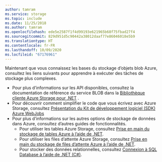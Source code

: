 ```yaml
---
author: tamram
ms.service: storage
ms.topic: include
ms.date: 11/25/2018
ms.author: tamram
ms.openlocfilehash: ede5e2587f1f4d99193e621965b68f75fbad27f4
ms.sourcegitcommit: 829d951d5c90442a38012daaf77e86046018e5b9
ms.translationtype: HT
ms.contentlocale: fr-FR
ms.lasthandoff: 10/09/2020
ms.locfileid: "67176961"
---
```

Maintenant que vous connaissez les bases du stockage d’objets blob Azure, consultez les liens suivants pour apprendre à exécuter des tâches de stockage plus complexes.

* Pour plus d’informations sur les API disponibles, consultez la documentation de référence du service BLOB dans la [Bibliothèque cliente Azure Storage pour .NET](https://go.microsoft.com/fwlink/?LinkID=390731) .
* Pour découvrir comment simplifier le code que vous écrivez avec Azure Storage, consultez [Présentation du Kit de développement logiciel (SDK) Azure WebJobs](https://github.com/Azure/azure-webjobs-sdk/wiki)
* Pour plus d’informations sur les autres options de stockage de données dans Azure, consultez d’autres guides de fonctionnalités.
  * Pour utiliser les tables Azure Storage, consultez [Prise en main du stockage de tables Azure à l’aide de .NET](../articles/cosmos-db/table-storage-how-to-use-dotnet.md).
  * Pour utiliser les files d’attente Azure Storage, consultez [Prise en main du stockage de files d’attente Azure à l’aide de .NET](../articles/storage/queues/storage-dotnet-how-to-use-queues.md).
  * Pour stocker des données relationnelles, consultez [Connexion à SQL Database à l’aide de .NET (C#)](../articles/sql-database/sql-database-develop-dotnet-simple.md).

